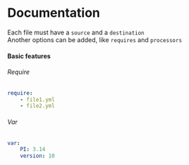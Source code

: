 Documentation
=============

Each file must have a `source` and a `destination`<br>
Another options can be added, like `requires` and `processors`

#### Basic features

###### Require

```yaml
require:
	- file1.yml
	- file2.yml
```

###### Var

```yaml
var:
	PI: 3.14
	version: 10
```
